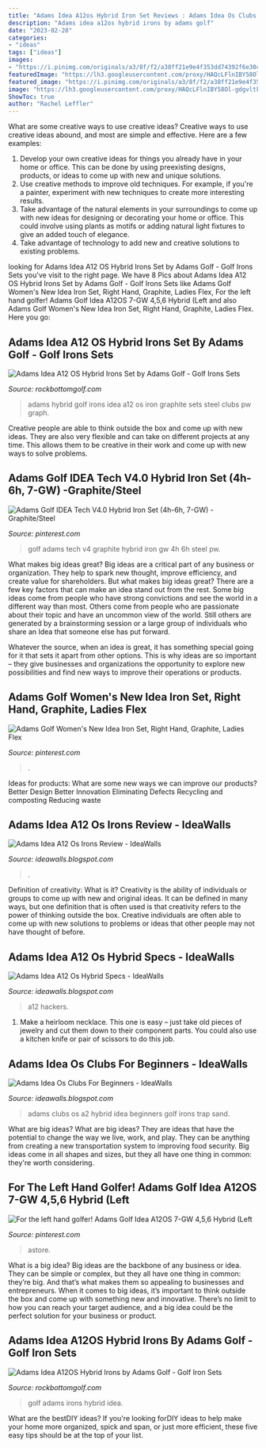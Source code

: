 ```yaml
---
title: "Adams Idea A12os Hybrid Iron Set Reviews : Adams Idea Os Clubs For Beginners"
description: "Adams idea a12os hybrid irons by adams golf"
date: "2023-02-28"
categories:
- "ideas"
tags: ["ideas"]
images:
- "https://i.pinimg.com/originals/a3/8f/f2/a38ff21e9e4f353dd74392f6e30c8e8f.jpg"
featuredImage: "https://lh3.googleusercontent.com/proxy/HAQcLFlnIBY58Ol-gdgvltkbcloj49DBmvXvO2vPHTe3RB8_rmMBsgtxDGwkRIrywFLwMSzv00lryNdNaQfKlkHSZ4nIDUI_m-XGVCT3ByYhisFSoXa0E5ZKvAOOlyzR=w1200-h630-p-k-no-nu"
featured_image: "https://i.pinimg.com/originals/a3/8f/f2/a38ff21e9e4f353dd74392f6e30c8e8f.jpg"
image: "https://lh3.googleusercontent.com/proxy/HAQcLFlnIBY58Ol-gdgvltkbcloj49DBmvXvO2vPHTe3RB8_rmMBsgtxDGwkRIrywFLwMSzv00lryNdNaQfKlkHSZ4nIDUI_m-XGVCT3ByYhisFSoXa0E5ZKvAOOlyzR=w1200-h630-p-k-no-nu"
ShowToc: true
author: "Rachel Leffler"
---
```



What are some creative ways to use creative ideas?
Creative ways to use creative ideas abound, and most are simple and effective. Here are a few examples: 
1. Develop your own creative ideas for things you already have in your home or office. This can be done by using preexisting designs, products, or ideas to come up with new and unique solutions. 
2. Use creative methods to improve old techniques. For example, if you're a painter, experiment with new techniques to create more interesting results. 
3. Take advantage of the natural elements in your surroundings to come up with new ideas for designing or decorating your home or office. This could involve using plants as motifs or adding natural light fixtures to give an added touch of elegance. 
4. Take advantage of technology to add new and creative solutions to existing problems.

	

		
looking for Adams Idea A12 OS Hybrid Irons Set by Adams Golf - Golf Irons Sets you've visit to the right page. We have 8 Pics about Adams Idea A12 OS Hybrid Irons Set by Adams Golf - Golf Irons Sets like Adams Golf Women&#039;s New Idea Iron Set, Right Hand, Graphite, Ladies Flex, For the left hand golfer! Adams Golf Idea A12OS 7-GW 4,5,6 Hybrid (Left and also Adams Golf Women&#039;s New Idea Iron Set, Right Hand, Graphite, Ladies Flex. Here you go:
		
    
## Adams Idea A12 OS Hybrid Irons Set By Adams Golf - Golf Irons Sets

<img loading=lazy src="http://ep.yimg.com/ay/yhst-17159114447480/adams-golf-idea-a12os-4-pw-gw-hybrid-irons-graphite-72.jpg" onerror="this.onerror=null;this.src='https://tse2.mm.bing.net/th?id=OIP.oI1JlzQyqdTLJRAltM4G1AHaJK&amp;pid=15.1';" alt="Adams Idea A12 OS Hybrid Irons Set by Adams Golf - Golf Irons Sets">

_Source: rockbottomgolf.com_

>adams hybrid golf irons idea a12 os iron graphite sets steel clubs pw graph. 

	

Creative people are able to think outside the box and come up with new ideas. They are also very flexible and can take on different projects at any time. This allows them to be creative in their work and come up with new ways to solve problems.

    
## Adams Golf IDEA Tech V4.0 Hybrid Iron Set (4h-6h, 7-GW) -Graphite/Steel

<img loading=lazy src="https://i.pinimg.com/originals/6f/1b/e6/6f1be6c3f302d3cf2eed3b343f9fd7bf.jpg" onerror="this.onerror=null;this.src='https://tse1.mm.bing.net/th?id=OIP.qQ2iEnZlMUuw6XuaQZhk-AAAAA&amp;pid=15.1';" alt="Adams Golf IDEA Tech V4.0 Hybrid Iron Set (4h-6h, 7-GW) -Graphite/Steel">

_Source: pinterest.com_

>golf adams tech v4 graphite hybrid iron gw 4h 6h steel pw. 

	

What makes big ideas great?
Big ideas are a critical part of any business or organization. They help to spark new thought, improve efficiency, and create value for shareholders. But what makes big ideas great? There are a few key factors that can make an idea stand out from the rest.
Some big ideas come from people who have strong convictions and see the world in a different way than most. Others come from people who are passionate about their topic and have an uncommon view of the world. Still others are generated by a brainstorming session or a large group of individuals who share an Idea that someone else has put forward.

Whatever the source, when an idea is great, it has something special going for it that sets it apart from other options. This is why ideas are so important – they give businesses and organizations the opportunity to explore new possibilities and find new ways to improve their operations or products.

    
## Adams Golf Women&#039;s New Idea Iron Set, Right Hand, Graphite, Ladies Flex

<img loading=lazy src="https://i.pinimg.com/originals/a4/f5/8b/a4f58b4cc50f4b1f685ba7f571a77d34.jpg" onerror="this.onerror=null;this.src='https://tse2.mm.bing.net/th?id=OIP.OibAHsd8DBZHEzzW11so7QAAAA&amp;pid=15.1';" alt="Adams Golf Women&#039;s New Idea Iron Set, Right Hand, Graphite, Ladies Flex">

_Source: pinterest.com_

>. 

	

Ideas for products: What are some new ways we can improve our products?
Better Design
Better Innovation
Eliminating Defects
Recycling and composting
Reducing waste

    
## Adams Idea A12 Os Irons Review - IdeaWalls

<img loading=lazy src="https://lh3.googleusercontent.com/proxy/HAQcLFlnIBY58Ol-gdgvltkbcloj49DBmvXvO2vPHTe3RB8_rmMBsgtxDGwkRIrywFLwMSzv00lryNdNaQfKlkHSZ4nIDUI_m-XGVCT3ByYhisFSoXa0E5ZKvAOOlyzR=w1200-h630-p-k-no-nu" onerror="this.onerror=null;this.src='https://tse3.mm.bing.net/th?id=OIP.3U-uuU6_GLIJR8xtieeNQQHaEj&amp;pid=15.1';" alt="Adams Idea A12 Os Irons Review - IdeaWalls">

_Source: ideawalls.blogspot.com_

>. 

	

Definition of creativity: What is it?
Creativity is the ability of individuals or groups to come up with new and original ideas. It can be defined in many ways, but one definition that is often used is that creativity refers to the power of thinking outside the box. Creative individuals are often able to come up with new solutions to problems or ideas that other people may not have thought of before.

    
## Adams Idea A12 Os Hybrid Specs - IdeaWalls

<img loading=lazy src="https://d1whqs0mmc4mjk.cloudfront.net/wp-content/uploads/2013/11/pic53.jpg" onerror="this.onerror=null;this.src='https://tse1.mm.bing.net/th?id=OIP.gVFVdVZ98QbNYJF2NUyOLwHaDY&amp;pid=15.1';" alt="Adams Idea A12 Os Hybrid Specs - IdeaWalls">

_Source: ideawalls.blogspot.com_

>a12 hackers. 

	

1. Make a heirloom necklace. This one is easy – just take old pieces of jewelry and cut them down to their component parts. You could also use a kitchen knife or pair of scissors to do this job. 

    
## Adams Idea Os Clubs For Beginners - IdeaWalls

<img loading=lazy src="https://thesandtrap.com/b/imgs/clubs/adams_a2_os_irons.jpg" onerror="this.onerror=null;this.src='https://tse2.mm.bing.net/th?id=OIP.pBgX9exEQGT6Vme3-rPe2gAAAA&amp;pid=15.1';" alt="Adams Idea Os Clubs For Beginners - IdeaWalls">

_Source: ideawalls.blogspot.com_

>adams clubs os a2 hybrid idea beginners golf irons trap sand. 

	

What are big ideas?
What are big ideas? They are ideas that have the potential to change the way we live, work, and play. They can be anything from creating a new transportation system to improving food security. Big ideas come in all shapes and sizes, but they all have one thing in common: they're worth considering.

    
## For The Left Hand Golfer! Adams Golf Idea A12OS 7-GW 4,5,6 Hybrid (Left

<img loading=lazy src="https://i.pinimg.com/originals/a3/8f/f2/a38ff21e9e4f353dd74392f6e30c8e8f.jpg" onerror="this.onerror=null;this.src='https://tse4.mm.bing.net/th?id=OIP.Wz8-lveeCtYEG8Vay3RGzAAAAA&amp;pid=15.1';" alt="For the left hand golfer! Adams Golf Idea A12OS 7-GW 4,5,6 Hybrid (Left">

_Source: pinterest.com_

>astore. 

	

What is a big idea?
Big ideas are the backbone of any business or idea. They can be simple or complex, but they all have one thing in common: they’re big. And that’s what makes them so appealing to businesses and entrepreneurs. When it comes to big ideas, it’s important to think outside the box and come up with something new and innovative. There’s no limit to how you can reach your target audience, and a big idea could be the perfect solution for your business or product.

    
## Adams Idea A12OS Hybrid Irons By Adams Golf - Golf Iron Sets

<img loading=lazy src="http://ep.yimg.com/ay/yhst-17159114447480/adams-golf-idea-a12os-4-pw-gw-hybrid-irons-graphite-steel-34.gif" onerror="this.onerror=null;this.src='https://tse3.mm.bing.net/th?id=OIP.Q5YqBskHSy94loW-RBOzyQHaGE&amp;pid=15.1';" alt="Adams Idea A12OS Hybrid Irons by Adams Golf - Golf Iron Sets">

_Source: rockbottomgolf.com_

>golf adams irons hybrid idea. 

	

What are the bestDIY ideas?
If you're looking forDIY ideas to help make your home more organized, spick and span, or just more efficient, these five easy tips should be at the top of your list.

